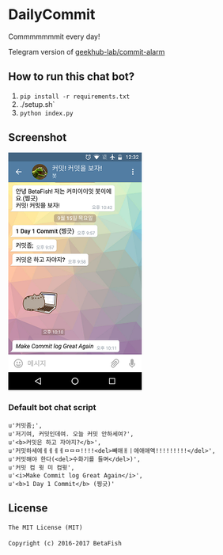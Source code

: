 # DailyCommit
Commmmmmmit every day!

Telegram version of [geekhub-lab/commit-alarm](https://github.com/geekhub-lab/commit-alarm)

## How to run this chat bot?

  1. `pip install -r requirements.txt`
  2. ./setup.sh`
  3. `python index.py`

## Screenshot
![](screenshot.png)

### Default bot chat script
```
u'커밋좀;',
u'저기여, 커밋인데여. 오늘 커밋 안하세여?',
u'<b>커밋은 하고 자야지?</b>',
u'커밋하세에ㅔㅔㅔㅔㅁㅁㅁ!!!!<del>빼애ㅐㅣ애애애액!!!!!!!!!</del>',
u'커밋해야 한다(<del>수화기를 들며</del>)',
u'커밋 컴 윗 미 컴윗',
u'<i>Make Commit log Great Again</i>',
u'<b>1 Day 1 Commit</b> (찡긋)'
```

## License
```
The MIT License (MIT)

Copyright (c) 2016-2017 BetaFish
```
